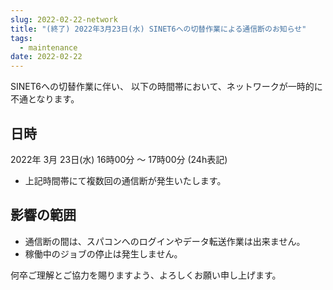 ```yaml
---
slug: 2022-02-22-network
title: "(終了) 2022年3月23日(水) SINET6への切替作業による通信断のお知らせ"
tags:
  - maintenance
date: 2022-02-22
---
```




SINET6への切替作業に伴い、 以下の時間帯において、ネットワークが一時的に不通となります。

<!-- truncate -->

## 日時

2022年 3月 23日(水) 16時00分 ～ 17時00分 (24h表記)
  - 上記時間帯にて複数回の通信断が発生いたします。


## 影響の範囲
  - 通信断の間は、スパコンへのログインやデータ転送作業は出来ません。
  - 稼働中のジョブの停止は発生しません。

何卒ご理解とご協力を賜りますよう、よろしくお願い申し上げます。
